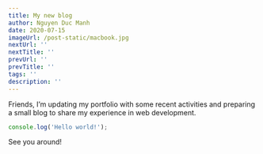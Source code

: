 ```yaml
---
title: My new blog
author: Nguyen Duc Manh
date: 2020-07-15
imageUrl: /post-static/macbook.jpg
nextUrl: ''
nextTitle: ''
prevUrl: ''
prevTitle: ''
tags: ''
description: ''
---
```


Friends, I’m updating my portfolio with some recent activities and preparing a small blog to share my experience in web development.
```typescript
console.log('Hello world!');
```

See you around!
